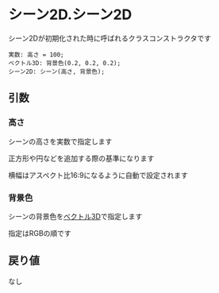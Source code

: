 # シーン2D.シーン2D

シーン2Dが初期化された時に呼ばれるクラスコンストラクタです

```
実数: 高さ = 100;
ベクトル3D: 背景色(0.2, 0.2, 0.2);
シーン2D: シーン(高さ, 背景色);
```

## 引数

### 高さ

シーンの高さを実数で指定します

正方形や円などを追加する際の基準になります

横幅はアスペクト比16:9になるように自動で設定されます

### 背景色

シーンの背景色を[ベクトル3D](/lib/math/vec3)で指定します

指定はRGBの順です

## 戻り値

なし